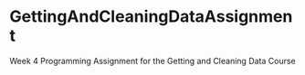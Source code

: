 # GettingAndCleaningDataAssignment
Week 4 Programming Assignment for the Getting and Cleaning Data Course
